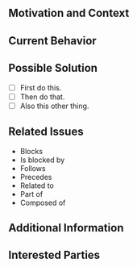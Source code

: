 ## Motivation and Context
<!---
How has this expectation failure affected you?  What are you trying to accomplish?  Why do we need to address this?  What does it have to do with anything? Providing context helps us come up with a solution that is most useful in the real world.
-->

## Current Behavior
<!---
Tell everybody how the current behavior fails to meet your expectations in some way.
-->

## Possible Solution
<!---
Not obligatory, but suggest a fix for the bug or documentation, or suggest ideas on how to implement the addition or change.
-->
- [ ] First do this.
- [ ] Then do that.
- [ ] Also this other thing.

## Related Issues
<!---
If applicable, let everybody know how this is related to any other open issues:
-->
* Blocks
* Is blocked by
* Follows
* Precedes
* Related to
* Part of
* Composed of

## Additional Information
<!---
Anything else that might be helpful to know in addressing this issue:
* Configure log file:
* Build log file:
* Test log file:
* When was the last time everything worked (date/time; SHA1s; etc.)?
* What did you do that made the bug rear its ugly head?
* Have you tried turning it off and on again?
-->

## Interested Parties
<!---
If there's anyone you think should be looped in on this issue, feel free to @mention them here.
-->
